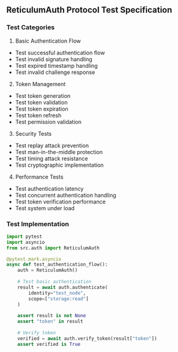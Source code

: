 ## ReticulumAuth Protocol Test Specification
### Test Categories
1. Basic Authentication Flow
- Test successful authentication flow
- Test invalid signature handling
- Test expired timestamp handling
- Test invalid challenge response
2. Token Management
- Test token generation
- Test token validation
- Test token expiration
- Test token refresh
- Test permission validation
3. Security Tests
- Test replay attack prevention
- Test man-in-the-middle protection
- Test timing attack resistance
- Test cryptographic implementation
4. Performance Tests
- Test authentication latency
- Test concurrent authentication handling
- Test token verification performance
- Test system under load

### Test Implementation
```python
import pytest
import asyncio
from src.auth import ReticulumAuth

@pytest.mark.asyncio
async def test_authentication_flow():
    auth = ReticulumAuth()
    
    # Test basic authentication
    result = await auth.authenticate(
        identity="test_node",
        scope=["storage:read"]
    )
    
    assert result is not None
    assert "token" in result
    
    # Verify token
    verified = await auth.verify_token(result["token"])
    assert verified is True
```